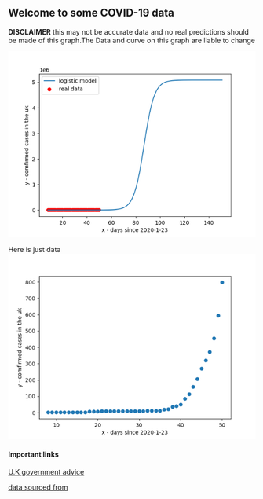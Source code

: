 ## Welcome to some COVID-19 data

**DISCLAIMER** this may not be accurate data and no real predictions should be made of this graph.The Data and curve on this graph are liable to change

![Current graph](covid.png)

Here is just data
![](covidd.png)

#### Important links
[U.K government advice](https://www.nhs.uk/conditions/coronavirus-covid-19/)

[data sourced from](https://www.arcgis.com/home/item.html?id=e5fd11150d274bebaaf8fe2a7a2bda11)

